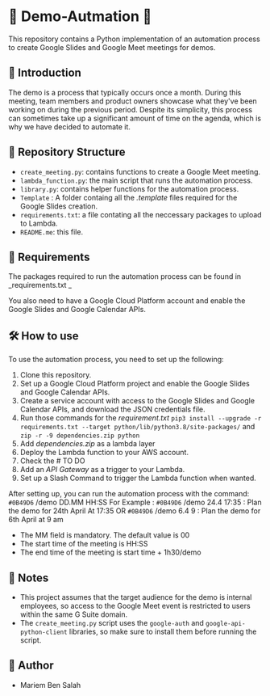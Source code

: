 # :rocket: Demo-Autmation :rocket:
This repository contains a Python implementation of an automation process to create Google Slides and Google Meet meetings for demos.

## 🤖 Introduction

The demo is a process that typically occurs once a month. During this meeting, team members and product owners showcase what they've been working on during the previous period. Despite its simplicity, this process can sometimes take up a significant amount of time on the agenda, which is why we have decided to automate it.

## 📂 Repository Structure

- `create_meeting.py`: contains functions to create a Google Meet meeting.
- `lambda_function.py`: the main script that runs the automation process.
- `library.py`: contains helper functions for the automation process.
- `Template` : A folder containg all the _.template_ files required for the Google Slides creation.
- `requirements.txt`: a file contating all the neccessary packages to upload to Lambda.
- `README.me`: this file.

## 📝 Requirements

The packages required to run the automation process can be found in _requirements.txt _

You also need to have a Google Cloud Platform account and enable the Google Slides and Google Calendar APIs.

## 🛠️ How to use

To use the automation process, you need to set up the following:
1. Clone this repository.
2. Set up a Google Cloud Platform project and enable the Google Slides and Google Calendar APIs.
3. Create a service account with access to the Google Slides and Google Calendar APIs, and download the JSON credentials file.
4. Run those commands for the _requirement.txt_ `pip3 install --upgrade -r requirements.txt --target python/lib/python3.8/site-packages/` and `zip -r -9 dependencies.zip python`
5. Add _dependencies.zip_ as a lambda layer
6. Deploy the Lambda function to your AWS account.
7. Check the # TO DO
8. Add an _API Gateway_ as a trigger to your Lambda.
9. Set up a Slash Command to trigger the Lambda function when wanted.

After setting up, you can run the automation process with the command: `#0B49D6` /demo DD.MM HH:SS
For Example : 
`#0B49D6` /demo 24.4 17:35 : Plan the demo for 24th April At 17:35 OR `#0B49D6` /demo 6.4 9 : Plan the demo for 6th April at 9 am

* The MM field is mandatory. The default value is 00
* The start time of the meeting is HH:SS
* The end time of the meeting is start time + 1h30/demo  

## 📝 Notes

- This project assumes that the target audience for the demo is internal employees, so access to the Google Meet event is restricted to users within the same G Suite domain.
- The `create_meeting.py` script uses the `google-auth` and `google-api-python-client` libraries, so make sure to install them before running the script.

## 👤 Author

- Mariem Ben Salah 
